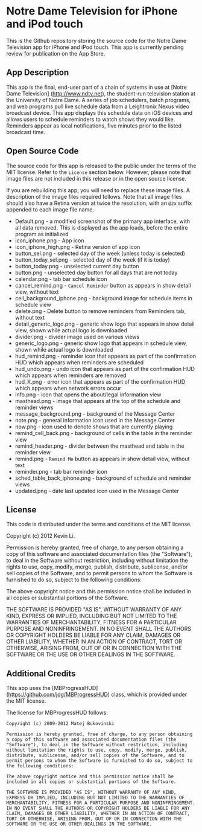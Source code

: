 Notre Dame Television for iPhone and iPod touch
===============================================

This is the Github repository storing the source code for the Notre Dame Television app for iPhone and iPod touch. This app is currently pending review for publication on the App Store.

App Description
---------------

This app is the final, end-user part of a chain of systems in use at [Notre Dame Television] (http://www.ndtv.net), the student-run television station at the University of Notre Dame. A series of job schedulers, batch programs, and web programs pull live schedule data from a Leightronix Nexus video broadcast device. This app displays this schedule data on iOS devices and allows users to schedule reminders to watch shows they would like. Reminders appear as local notifications, five minutes prior to the listed broadcast time.

Open Source Code
----------------

The source code for this app is released to the public under the terms of the MIT license. Refer to the `License` section below. However, please note that image files are not included in this release or in the open source license.

If you are rebuilding this app, you will need to replace these image files. A description of the image files required follows. Note that all image files should also have a Retina version at twice the resolution, with an `@2x` suffix appended to each image file name.

* Default.png - a modified screenshot of the primary app interface, with all data removed. This is displayed as the app loads, before the entire program as initialized
* icon_iphone.png - App icon
* icon_iphone_high.png - Retina version of app icon
* button_sel.png - selected day of the week (unless today is selected)
* button_today_sel.png - selected day of the week (if it is today)
* button_today.png - unselected current day button
* button.png - unselected day button for all days that are not today
* calendar.png - tab bar schedule icon
* cancel_remind.png - `Cancel Reminder` button as appears in show detail view, without text
* cell_background_iphone.png - background image for schedule items in schedule view
* delete.png - Delete button to remove reminders from Reminders tab, without text
* detail_generic_logo.png - generic show logo that appears in show detail view, shown while actual logo is downloaded
* divider.png - divider image used on various views
* generic_logo.png - generic show logo that appears in schedule view, shown while actual logo is downloaded
* hud_remind.png - reminder icon that appears as part of the confirmation HUD which appears when reminders are scheduled
* hud_undo.png - undo icon that appears as part of the confirmation HUD which appears when reminders are removed
* hud_X.png - error icon that appears as part of the confirmation HUD which appears when network errors occur
* info.png - icon that opens the about/legal information view
* masthead.png - image that appears at the top of the schedule and reminder views
* message_background.png - background of the Message Center
* note.png - general information icon used in the Message Center
* now.png - icon used to denote shows that are currently playing
* remind_cell_back.png - background of cells in the table in the reminder view
* remind_header.png - divider between the masthead and table in the reminder view
* remind.png - `Remind Me` button as appears in show detail view, without text
* reminder.png - tab bar reminder icon
* sched_table_back_iphone.png - background of schedule and reminder views
* updated.png - date last updated icon used in the Message Center

License
-------

This code is distributed under the terms and conditions of the MIT license.

Copyright (c) 2012 Kevin Li.

Permission is hereby granted, free of charge, to any person obtaining a copy of this software and associated documentation files (the "Software"), to deal in the Software without restriction, including without limitation the rights to use, copy, modify, merge, publish, distribute, sublicense, and/or sell copies of the Software, and to permit persons to whom the Software is furnished to do so, subject to the following conditions:

The above copyright notice and this permission notice shall be included in all copies or substantial portions of the Software.

THE SOFTWARE IS PROVIDED "AS IS", WITHOUT WARRANTY OF ANY KIND, EXPRESS OR IMPLIED, INCLUDING BUT NOT LIMITED TO THE WARRANTIES OF MERCHANTABILITY, FITNESS FOR A PARTICULAR PURPOSE AND NONINFRINGEMENT. IN NO EVENT SHALL THE AUTHORS OR COPYRIGHT HOLDERS BE LIABLE FOR ANY CLAIM, DAMAGES OR OTHER LIABILITY, WHETHER IN AN ACTION OF CONTRACT, TORT OR OTHERWISE, ARISING FROM, OUT OF OR IN CONNECTION WITH THE SOFTWARE OR THE USE OR OTHER DEALINGS IN THE SOFTWARE.

Additional Credits
------------------

This app uses the [MBProgressHUD] (https://github.com/jdg/MBProgressHUD) class, which is provided under the MIT license.

The license for MBProgressHUD follows:

```
Copyright (c) 2009-2012 Matej Bukovinski

Permission is hereby granted, free of charge, to any person obtaining a copy of this software and associated documentation files (the "Software"), to deal in the Software without restriction, including without limitation the rights to use, copy, modify, merge, publish, distribute, sublicense, and/or sell copies of the Software, and to permit persons to whom the Software is furnished to do so, subject to the following conditions:

The above copyright notice and this permission notice shall be included in all copies or substantial portions of the Software.

THE SOFTWARE IS PROVIDED "AS IS", WITHOUT WARRANTY OF ANY KIND, EXPRESS OR IMPLIED, INCLUDING BUT NOT LIMITED TO THE WARRANTIES OF MERCHANTABILITY, FITNESS FOR A PARTICULAR PURPOSE AND NONINFRINGEMENT. IN NO EVENT SHALL THE AUTHORS OR COPYRIGHT HOLDERS BE LIABLE FOR ANY CLAIM, DAMAGES OR OTHER LIABILITY, WHETHER IN AN ACTION OF CONTRACT, TORT OR OTHERWISE, ARISING FROM, OUT OF OR IN CONNECTION WITH THE SOFTWARE OR THE USE OR OTHER DEALINGS IN THE SOFTWARE.
```